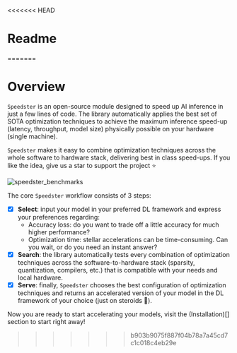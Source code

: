 <<<<<<< HEAD
# Readme
=======
# Overview

`Speedster` is an open-source module designed to speed up AI inference in just a few lines of code. The library automatically applies the best set of SOTA optimization techniques to achieve the maximum inference speed-up (latency, throughput, model size) physically possible on your hardware (single machine).

`Speedster` makes it easy to combine optimization techniques across the whole software to hardware stack, delivering best in class speed-ups. If you like the idea, give us a star to support the project ⭐

![speedster_benchmarks](https://user-images.githubusercontent.com/42771598/212486740-431328f3-f1e5-47bf-b6c9-b6629399ad09.png)

The core `Speedster` workflow consists of 3 steps:


- [x]  **Select**: input your model in your preferred DL framework and express your preferences regarding:
    - Accuracy loss: do you want to trade off a little accuracy for much higher performance?
    - Optimization time: stellar accelerations can be time-consuming. Can you wait, or do you need an instant answer?
- [x]  **Search**: the library automatically tests every combination of optimization techniques across the software-to-hardware stack (sparsity, quantization, compilers, etc.) that is compatible with your needs and local hardware.
- [x]  **Serve**: finally, `Speedster` chooses the best configuration of optimization techniques and returns an accelerated version of your model in the DL framework of your choice (just on steroids 🚀).

Now you are ready to start accelerating your models, visit the (Installation)[] section to start right away!
>>>>>>> b903b9075f887f04b78a7a45cd7c1c018c4eb29e
